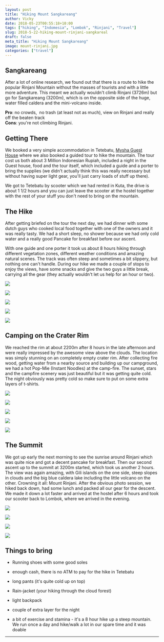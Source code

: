 ```yaml
---
layout: post
title: "Hiking Mount Sangkareang"
author: Vicky
date: 2018-05-23T00:55:18+10:00
tags: ["hiking", "Indomesia", "Lombok", "Rinjani", "Travel"]
slug: 2018-5-22-hiking-mount-rinjani-sangkareal
draft: false
meta_title: "Hiking Mount Sangkareang"
image: mount-rinjani.jpg
categories: ["travel"]
---
```


## Sangkareang

After a lot of online research, we found out that there is a route to hike the popular Rinjani Mountain without the masses of tourists and with a little more adventure.<!-- end --> This meant we actually wouldn't climb Rinjani (3726m) but go for Sangkareang (3200m), which is on the opposite side of the huge, water filled caldera and the mini-volcano inside.

**Pro**: no crowds,  no trash (at least not as much), view on Rinjani and really off the beaten track  
**Cons**: you're not climbing Rinjani.

## Getting There

We booked a very simple accommodation in Tetebatu, [Mysha Guest House](https://www.google.de/maps/place/Mysha+Guest+house/@-8.5580672,116.4237891,17z/data=!3m1!4b1!4m7!3m6!1s0x2dcc355135c5031f:0x63381d9b349c0c69!5m1!1s2018-05-27!8m2!3d-8.5580672!4d116.4259778) where we also booked a guided tour to hike the mountain. The tour cost us both about 3 Million Indonesian Rupiah, included a night in the Guest house, food and the tour itself, which included a guide and a porter to bring the supplies (we didn't actually think this was really necessary but without having super light gear, you'll just carry loads of stuff up there).

We got to Tetebatu by scooter which we had rented in Kuta, the drive is about 1 1/2 hours and you can just leave the scooter at the hostel together with the rest of your stuff you don't need to bring on the mountain.

## The Hike

After getting briefed on the tour the next day, we had dinner with some dutch guys who cooked local food together with one of the owners and it was really tasty. We had a short sleep, no shower because we had only cold water and a really good Pancake for breakfast before our ascent.

With one guide and one porter it took us about 8 hours hiking through different vegetation zones, different weather conditions and amazing natural scenes. The track was often steep and sometimes a bit slippery, but nothing one can't handle. During our hike we made a couple of stops to enjoy the views, have some snacks and give the two guys a little break, carrying all the gear (they actually wouldn't let us help for an hour or two).

![](./base-camp.jpg)

![](./ascent-weeds.jpg)

![](./ascent-tropical-cloud-forest.jpg)

![](./cloudy-forest.jpg)

![](./ascent.jpg)

## Camping on the Crater Rim

We reached the rim at about 2200m after 8 hours in the late afternoon and were really impressed by the awesome view above the clouds. The location was simply stunning on an completely empty crater rim. After collecting fire wood, getting water from a nearby source and building up our campground, we had a hot Pop-Mie (Instant Noodles) at the camp-fire. The sunset, stars and the campfire scenery was just beautiful but it was getting quite cold. The night obviously was pretty cold so make sure to put on some extra layers of t-shirts.

![](./mount-rinjani.jpg)

![](./camp-on-the-crater-rim.jpg)

![](./rinjani-water.jpg)

![](./carriying-water.jpg)

![](./camp-fire-sunset.jpg)

## The Summit

We got up early the next morning to see the sunrise around Rinjani which was quite nice and got a decent pancake for breakfast. Then our second ascent up to the summit at 3200m started, which took us another 2 hours. The view was again amazing, with Gili islands on the one side, steep slopes in clouds and the big blue caldera lake including the little volcano on the other. Crowning it all: Mount Rinjani. After the obvious photo session, we hiked back down, had some lunch and packed all our gear for the descent. We made it down a lot faster and arrived at the hostel after 6 hours and took our scooter back to Lombok, where we arrived in the evening.

![](./sankareang-top.jpg)

![](./sangkareang-panorama.jpg)

![](./sangkareang-crater-lake-rinjani.jpg)

![](./rinjani-crater-lake.jpg)

## Things to bring

*   Running shoes with some good soles
    
*   enough cash, there is no ATM to pay for the hike in Tetebatu
    
*   long pants (it's quite cold up on top)
    
*   Rain-jacket (your hiking through the cloud forest)
    
*   light backpack
    
*   couple of extra layer for the night
    
*   a bit of exercise and stamina - it's a 8 hour hike up a steep mountain. We run once a day and hike/walk a lot in our spare time and it was doable
    

* * *